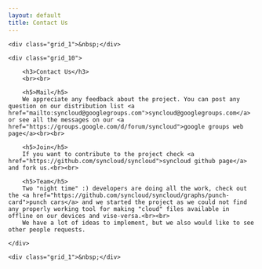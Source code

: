 ```yaml
---
layout: default
title: Contact Us
---
```


<div class="container_12">

    <div class="grid_1">&nbsp;</div>

    <div class="grid_10">

        <h3>Contact Us</h3>
        <br><br>

        <h5>Mail</h5>
        We appreciate any feedback about the project. You can post any question on our distribution list <a href="mailto:syncloud@googlegroups.com">syncloud@googlegroups.com</a> or see all the messages on our <a href="https://groups.google.com/d/forum/syncloud">google groups web page</a><br><br>

        <h5>Join</h5>
        If you want to contribute to the project check <a href="https://github.com/syncloud/syncloud">syncloud github page</a> and fork us.<br><br>

        <h5>Team</h5>
        Two "night time" :) developers are doing all the work, check out the <a href="https://github.com/syncloud/syncloud/graphs/punch-card">punch cars</a> and we started the project as we could not find any properly working tool for making "cloud" files available in offline on our devices and vise-versa.<br><br>
        We have a lot of ideas to implement, but we also would like to see other people requests.

    </div>

    <div class="grid_1">&nbsp;</div>

</div>